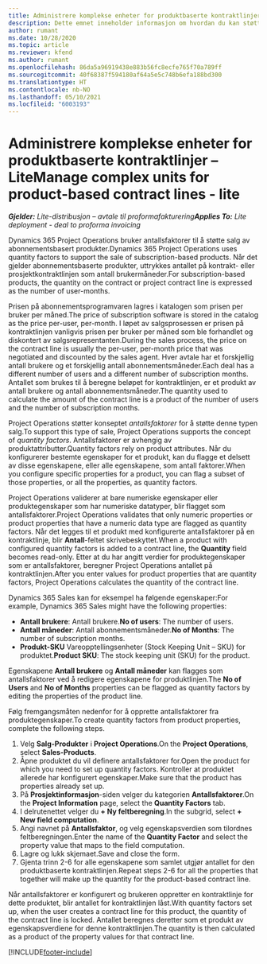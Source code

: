 ```yaml
---
title: Administrere komplekse enheter for produktbaserte kontraktlinjer – Lite
description: Dette emnet inneholder informasjon om hvordan du kan støtte salg av abonnementsbaserte produkter.
author: rumant
ms.date: 10/28/2020
ms.topic: article
ms.reviewer: kfend
ms.author: rumant
ms.openlocfilehash: 86da5a96919438e883b56fc8ecfe765f70a789ff
ms.sourcegitcommit: 40f68387f594180af64a5e5c748b6efa188bd300
ms.translationtype: HT
ms.contentlocale: nb-NO
ms.lasthandoff: 05/10/2021
ms.locfileid: "6003193"
---
```

# <a name="manage-complex-units-for-product-based-contract-lines---lite"></a><span data-ttu-id="27801-103">Administrere komplekse enheter for produktbaserte kontraktlinjer – Lite</span><span class="sxs-lookup"><span data-stu-id="27801-103">Manage complex units for product-based contract lines - lite</span></span>

<span data-ttu-id="27801-104">_**Gjelder:** Lite-distribusjon – avtale til proformafakturering_</span><span class="sxs-lookup"><span data-stu-id="27801-104">_**Applies To:** Lite deployment - deal to proforma invoicing_</span></span>

<span data-ttu-id="27801-105">Dynamics 365 Project Operations bruker antallsfaktorer til å støtte salg av abonnementsbasert produkter.</span><span class="sxs-lookup"><span data-stu-id="27801-105">Dynamics 365 Project Operations uses quantity factors to support the sale of subscription-based products.</span></span> <span data-ttu-id="27801-106">Når det gjelder abonnementsbaserte produkter, uttrykkes antallet på kontrakt- eller prosjektkontraktlinjen som antall brukermåneder.</span><span class="sxs-lookup"><span data-stu-id="27801-106">For subscription-based products, the quantity on the contract or project contract line is expressed as the number of user-months.</span></span>

<span data-ttu-id="27801-107">Prisen på abonnementsprogramvaren lagres i katalogen som prisen per bruker per måned.</span><span class="sxs-lookup"><span data-stu-id="27801-107">The price of subscription software is stored in the catalog as the price per-user, per-month.</span></span> <span data-ttu-id="27801-108">I løpet av salgsprosessen er prisen på kontraktlinjen vanligvis prisen per bruker per måned som ble forhandlet og diskontert av salgsrepresentanten.</span><span class="sxs-lookup"><span data-stu-id="27801-108">During the sales process, the price on the contract line is usually the per-user, per-month price that was negotiated and discounted by the sales agent.</span></span> <span data-ttu-id="27801-109">Hver avtale har et forskjellig antall brukere og et forskjellig antall abonnementsmåneder.</span><span class="sxs-lookup"><span data-stu-id="27801-109">Each deal has a different number of users and a different number of subscription months.</span></span> <span data-ttu-id="27801-110">Antallet som brukes til å beregne beløpet for kontraktlinjen, er et produkt av antall brukere og antall abonnementsmåneder.</span><span class="sxs-lookup"><span data-stu-id="27801-110">The quantity used to calculate the amount of the contract line is a product of the number of users and the number of subscription months.</span></span>

<span data-ttu-id="27801-111">Project Operations støtter konseptet *antallsfaktorer* for å støtte denne typen salg.</span><span class="sxs-lookup"><span data-stu-id="27801-111">To support this type of sale, Project Operations supports the concept of *quantity factors*.</span></span> <span data-ttu-id="27801-112">Antallsfaktorer er avhengig av produktattributter.</span><span class="sxs-lookup"><span data-stu-id="27801-112">Quantity factors rely on product attributes.</span></span> <span data-ttu-id="27801-113">Når du konfigurerer bestemte egenskaper for et produkt, kan du flagge et delsett av disse egenskapene, eller alle egenskapene, som antall faktorer.</span><span class="sxs-lookup"><span data-stu-id="27801-113">When you configure specific properties for a product, you can flag a subset of those properties, or all the properties, as quantity factors.</span></span>

<span data-ttu-id="27801-114">Project Operations validerer at bare numeriske egenskaper eller produktegenskaper som har numeriske datatyper, blir flagget som antallsfaktorer.</span><span class="sxs-lookup"><span data-stu-id="27801-114">Project Operations validates that only numeric properties or product properties that have a numeric data type are flagged as quantity factors.</span></span> <span data-ttu-id="27801-115">Når det legges til et produkt med konfigurerte antallsfaktorer på en kontraktlinje, blir **Antall**-feltet skrivebeskyttet.</span><span class="sxs-lookup"><span data-stu-id="27801-115">When a product with configured quantity factors is added to a contract line, the **Quantity** field  becomes read-only.</span></span> <span data-ttu-id="27801-116">Etter at du har angitt verdier for produktegenskaper som er antallsfaktorer, beregner Project Operations antallet på kontraktlinjen.</span><span class="sxs-lookup"><span data-stu-id="27801-116">After you enter values for product properties that are quantity factors, Project Operations calculates the quantity of the contract line.</span></span>

<span data-ttu-id="27801-117">Dynamics 365 Sales kan for eksempel ha følgende egenskaper:</span><span class="sxs-lookup"><span data-stu-id="27801-117">For example, Dynamics 365 Sales might have the following properties:</span></span>

- <span data-ttu-id="27801-118">**Antall brukere**: Antall brukere.</span><span class="sxs-lookup"><span data-stu-id="27801-118">**No of users**: The number of users.</span></span>
- <span data-ttu-id="27801-119">**Antall måneder**: Antall abonnementsmåneder.</span><span class="sxs-lookup"><span data-stu-id="27801-119">**No of Months**: The number of subscription months.</span></span>
- <span data-ttu-id="27801-120">**Produkt-SKU** Vareopptellingsenheter (Stock Keeping Unit – SKU) for produktet.</span><span class="sxs-lookup"><span data-stu-id="27801-120">**Product SKU**: The stock keeping unit (SKU) for the product.</span></span>

<span data-ttu-id="27801-121">Egenskapene **Antall brukere** og **Antall måneder** kan flagges som antallsfaktorer ved å redigere egenskapene for produktlinjen.</span><span class="sxs-lookup"><span data-stu-id="27801-121">The **No of Users** and **No of Months** properties can be flagged as quantity factors by editing the properties of the product line.</span></span>

<span data-ttu-id="27801-122">Følg fremgangsmåten nedenfor for å opprette antallsfaktorer fra produktegenskaper.</span><span class="sxs-lookup"><span data-stu-id="27801-122">To create quantity factors from product properties, complete the following steps.</span></span>

1. <span data-ttu-id="27801-123">Velg **Salg-Produkter** i **Project Operations**.</span><span class="sxs-lookup"><span data-stu-id="27801-123">On the **Project Operations**, select **Sales-Products**.</span></span>
2. <span data-ttu-id="27801-124">Åpne produktet du vil definere antallsfaktorer for.</span><span class="sxs-lookup"><span data-stu-id="27801-124">Open the product for which you need to set up quantity factors.</span></span> <span data-ttu-id="27801-125">Kontroller at produktet allerede har konfigurert egenskaper.</span><span class="sxs-lookup"><span data-stu-id="27801-125">Make sure that the product has properties already set up.</span></span>
3. <span data-ttu-id="27801-126">På **Prosjektinformasjon**-siden velger du kategorien **Antallsfaktorer**.</span><span class="sxs-lookup"><span data-stu-id="27801-126">On the **Project Information** page, select the **Quantity Factors** tab.</span></span>
4. <span data-ttu-id="27801-127">I delrutenettet velger du **+ Ny feltberegning**.</span><span class="sxs-lookup"><span data-stu-id="27801-127">In the subgrid, select **+ New field computation**.</span></span>
5. <span data-ttu-id="27801-128">Angi navnet på **Antallsfaktor**, og velg egenskapsverdien som tilordnes feltberegningen.</span><span class="sxs-lookup"><span data-stu-id="27801-128">Enter the name of the **Quantity Factor** and select the property value that maps to the field computation.</span></span>
6. <span data-ttu-id="27801-129">Lagre og lukk skjemaet.</span><span class="sxs-lookup"><span data-stu-id="27801-129">Save and close the form.</span></span>
7. <span data-ttu-id="27801-130">Gjenta trinn 2-6 for alle egenskapene som samlet utgjør antallet for den produktbaserte kontraktlinjen.</span><span class="sxs-lookup"><span data-stu-id="27801-130">Repeat steps 2-6 for all the properties that together will make up the quantity for the product-based contract line.</span></span>

<span data-ttu-id="27801-131">Når antallsfaktorer er konfigurert og brukeren oppretter en kontraktlinje for dette produktet, blir antallet for kontraktlinjen låst.</span><span class="sxs-lookup"><span data-stu-id="27801-131">With quantity factors set up, when the user creates a contract line for this product, the quantity of the contract line is locked.</span></span> <span data-ttu-id="27801-132">Antallet beregnes deretter som et produkt av egenskapsverdiene for denne kontraktlinjen.</span><span class="sxs-lookup"><span data-stu-id="27801-132">The quantity is then calculated as a product of the property values for that contract line.</span></span>


[!INCLUDE[footer-include](../../includes/footer-banner.md)]